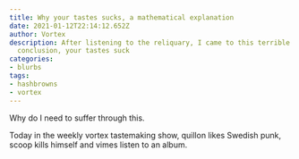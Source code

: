 ```yaml
---
title: Why your tastes sucks, a mathematical explanation
date: 2021-01-12T22:14:12.652Z
author: Vortex
description: After listening to the reliquary, I came to this terrible
  conclusion, your tastes suck
categories:
- blurbs
tags:
- hashbrowns
- vortex
---
```


Why do I need to suffer through this.

Today in the weekly vortex tastemaking show, quillon likes Swedish punk, scoop
kills himself and vimes listen to an album.

